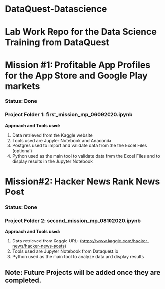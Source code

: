 # DataQuest-Datascience

# Lab Work Repo for the Data Science Training from DataQuest

# Mission #1: Profitable App Profiles for the App Store and Google Play markets 

### Status: Done

### Project Folder 1: first_mission_mp_06092020.ipynb

**Approach and Tools used:** 

1. Data retrieved from the Kaggle website
2. Tools used are Jupyter Notebook and Anaconda
3. Postgres used to import and validate data from the the Excel Files (optional)
4. Python used as the main tool to validate data from the Excel Files and to display results in the Jupyter Notebook


# Mission#2: Hacker News Rank News Post

### Status: Done

### Project Folder 2: second_mission_mp_08102020.ipynb

**Approach and Tools used:**

1. Data retrieved from Kaggle URL: (https://www.kaggle.com/hacker-news/hacker-news-posts)
2. Tools used are Jupyter Notebook from Dataquest.io
3. Python used as the main tool to analyze data and display results


## Note: Future Projects will be added once they are completed.
